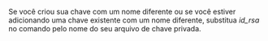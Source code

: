 Se você criou sua chave com um nome diferente ou se você estiver adicionando uma chave existente com um nome diferente, substitua *id_rsa* no comando pelo nome do seu arquivo de chave privada.
